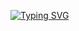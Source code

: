 [![Typing SVG](https://readme-typing-svg.demolab.com/?lines=Hello,+I'm+@gingerale20;Programmer+of:;loaddelaylib3;and+a+crappy+version+of+Pong;I+am+developing:;A+TCP+based+terminal+Chat+System;A+Terminal+MUD+Game;I+suck+at+JS;Stand+up+for+minority+groups)](https://git.io/typing-svg)

<!---
gingerale20/gingerale20 is a ✨ special ✨ repository because its `README.md` (this file) appears on your GitHub profile.
You can click the Preview link to take a look at your changes.
--->
